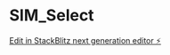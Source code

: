 # SIM_Select

[Edit in StackBlitz next generation editor ⚡️](https://stackblitz.com/~/github.com/tamacolet/SIM_Select)